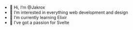 - 👋 Hi, I’m @Jakrox
- 👀 I’m interested in everything web development and design
- 🌱 I’m currently learning Elixir
- 💞️ I’ve got a passion for Svelte

<!---
Jakrox/Jakrox is a ✨ special ✨ repository because its `README.md` (this file) appears on your GitHub profile.
You can click the Preview link to take a look at your changes.
--->
